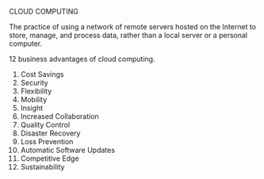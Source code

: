 CLOUD COMPUTING

The practice of using a network of remote servers hosted on the Internet to store, manage, and process data, rather than a local server or a personal computer.






12 business advantages of cloud computing.
1.	Cost Savings
2.	Security
3.	Flexibility
4.	Mobility
5.	Insight
6.	Increased Collaboration
7.	Quality Control
8.	Disaster Recovery
9.	Loss Prevention
10.	Automatic Software Updates
11.	Competitive Edge
12.	Sustainability

